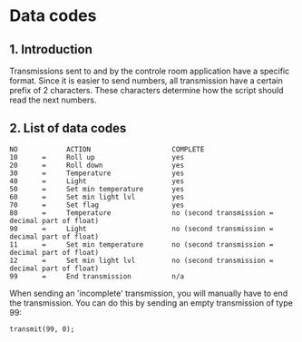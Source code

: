 # Data codes
## 1. Introduction
Transmissions sent to and by the controle room application have a specific format. Since it is easier to send numbers, all transmission have a certain prefix of 2 characters. These characters determine how the script should read the next numbers.

## 2. List of data codes
```
NO            ACTION                    COMPLETE
10      =     Roll up                   yes
20      =     Roll down                 yes
30      =     Temperature               yes
40      =     Light                     yes
50      =     Set min temperature       yes
60      =     Set min light lvl         yes
70      =     Set flag                  yes
80      =     Temperature               no (second transmission = decimal part of float)
90      =     Light                     no (second transmission = decimal part of float)
11      =     Set min temperature       no (second transmission = decimal part of float)
12      =     Set min light lvl         no (second transmission = decimal part of float)
99      =     End transmission          n/a
```

When sending an 'incomplete' transmission, you will manually have to end the transmission. You can do this by sending an empty transmission of type 99:

``transmit(99, 0);``